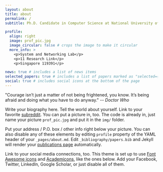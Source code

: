 ```yaml
---
layout: about
title: about
permalink: /
subtitle: Ph.D. Candidate in Computer Science at National University of Singapore

profile:
  align: right
  image: prof_pic.jpg
  image_circular: false # crops the image to make it circular
  more_info: >
    <p>System and Networking Lab</p>
    <p>11 Research Link</p>
    <p>Singapore 119391</p>

news: true # includes a list of news items
selected_papers: true # includes a list of papers marked as "selected={true}"
social: true # includes social icons at the bottom of the page
---
```


"Courage isn’t just a matter of not being frightened, you know. 
It’s being afraid and doing what you have to do anyway." -- *Doctor Who*

Write your biography here. Tell the world about yourself. Link to your favorite [subreddit](http://reddit.com). You can put a picture in, too. The code is already in, just name your picture `prof_pic.jpg` and put it in the `img/` folder.

Put your address / P.O. box / other info right below your picture. You can also disable any of these elements by editing `profile` property of the YAML header of your `_pages/about.md`. Edit `_bibliography/papers.bib` and Jekyll will render your [publications page](/al-folio/publications/) automatically.

Link to your social media connections, too. This theme is set up to use [Font Awesome icons](https://fontawesome.com/) and [Academicons](https://jpswalsh.github.io/academicons/), like the ones below. Add your Facebook, Twitter, LinkedIn, Google Scholar, or just disable all of them.
